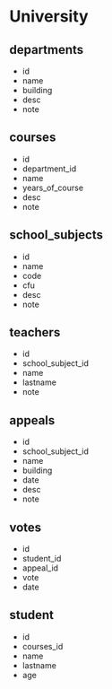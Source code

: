 <!-- Modellizzare la struttura di una tabella per memorizzare tutti i dati riguardanti una università:
- sono presenti diversi dipartimenti, ciascuno con i propri corsi di laurea;
- ogni corso di laurea è formato da diversi corsi;
- ogni corso può essere tenuto da diversi insegnanti e prevede più appelli d'esame;
- ogni studente è iscritto ad un corso di laurea;
- per ogni appello d'esame a cui lo studente ha partecipato, è necessario memorizzare il voto ottenuto, anche se non sufficiente
Nella cartella della repo create un file struttura.md nel quale inserite la stuttura delle tabelle come fatto in classe con me.
Poi usate diagrams.net per creare il diagramma E-R. Completato il diagramma cliccate nel menu in altro su FILE > EMBED > HTML per esportare il diagramma in formato html.
Copiate il codice che vi dá, create nella repo un file index.html e nel body incollate il codice come fatto in classe stamattina. -->


# University

## departments

- id
- name                     
- building
- desc
- note

## courses

- id
- department_id
- name
- years_of_course
- desc
- note

## school_subjects

- id
- name
- code
- cfu
- desc
- note

## teachers

- id
- school_subject_id
- name
- lastname
- note

## appeals

- id
- school_subject_id
- name
- building
- date
- desc
- note

## votes

- id
- student_id
- appeal_id
- vote
- date

## student

- id
- courses_id
- name
- lastname
- age